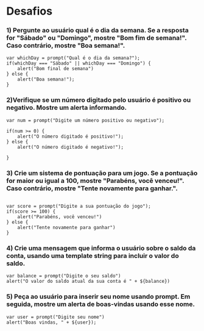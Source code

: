 # Desafios

### 1) Pergunte ao usuário qual é o dia da semana. Se a resposta for "Sábado" ou "Domingo", mostre "Bom fim de semana!". Caso contrário, mostre "Boa semana!".
```JS
var whichDay = prompt("Qual é o dia da semana?");
if(whichDay === "Sábado" || whichDay === "Domingo") {
    alert("Bom final de semana")
} else {
    alert("Boa semana!");
}

```
### 2)Verifique se um número digitado pelo usuário é positivo ou negativo. Mostre um alerta informando.
```JS
var num = prompt("Digite um número positivo ou negativo");

if(num >= 0) {
    alert("O número digitado é positivo!");
} else {
    alert("O número digitado é negativo!");

}

```
### 3) Crie um sistema de pontuação para um jogo. Se a pontuação for maior ou igual a 100, mostre "Parabéns, você venceu!". Caso contrário, mostre "Tente novamente para ganhar.".
```JS

var score = prompt("Digite a sua pontuação do jogo");
if(score >= 100) {
    alert("Parabéns, você venceu!")
} else {
    alert("Tente novamente para ganhar")
}
```
### 4) Crie uma mensagem que informa o usuário sobre o saldo da conta, usando uma template string para incluir o valor do saldo.
```JS
var balance = prompt("Digite o seu saldo")
alert("O valor do saldo atual da sua conta é " + ${balance})

```
### 5) Peça ao usuário para inserir seu nome usando prompt. Em seguida, mostre um alerta de boas-vindas usando esse nome.

```JS
var user = prompt("Digite seu nome")
alert("Boas vindas, " + ${user});

```



